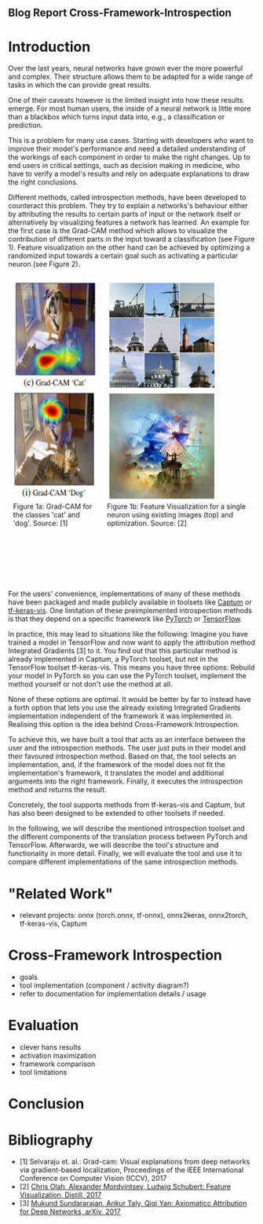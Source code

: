 Blog Report Cross-Framework-Introspection
---

# Introduction

Over the last years, neural networks have grown ever the more powerful and complex. Their structure allows them to be
adapted for a wide range of tasks in which the can provide great results.

One of their caveats however is the limited insight into how these results emerge. For most human users, the inside of a
neural network is little more than a blackbox which turns input data into, e.g., a classification or prediction.

This is a problem for many use cases. Starting with developers who want to improve their model's performance and need a
detailed understanding of the workings of each component in order to make the right changes. Up to end users in critical
settings, such as decision making in medicine, who have to verify a model's results and rely on adequate explanations to
draw the right conclusions.

Different methods, called introspection methods, have been developed to counteract this problem. They try to explain a
networks's behaviour either by attributing the results to certain parts of input or the network itself or alternatively
by visualizing features a network has learned. An example for the first case is the Grad-CAM method which allows to
visualize the contribution of different parts in the input toward a classification (see Figure 1). Feature visualization
on the other hand can be achieved by optimizing a randomized input towards a certain goal such as activating a
particular neuron (see Figure 2).


<div class="row" style="display: flex">
<div class="column" style="padding: 10px">
<img src="report_images/gradcam_example.png" alt="Grad-CAM for the classes 'cat' and 'dog'" height=74%/>
<div text-align=center class="caption">Figure 1a: Grad-CAM for the classes 'cat' and 'dog'. Source: [1]</div>
</div>
<div class="column" style="padding: 10px;">
<img src="report_images/feature_vis_example.png" alt="Feature Visualization for a single neuron using existing images (top) and optimization." height=74%/>
<div text-align=center class="caption">Figure 1b: Feature Visualization for a single neuron using existing images (top) and optimization. Source: [2]</div>
</div>
</div>

For the users' convenience, implementations of many of these methods have been packaged and made publicly available in
toolsets like [Captum](https://captum.ai/) or [tf-keras-vis](https://github.com/keisen/tf-keras-vis). One limitation of
these preimplemented introspection methods is that they depend on a specific framework
like [PyTorch](https://pytorch.org/) or [TensorFlow](https://www.tensorflow.org/).

In practice, this may lead to situations like the following:
Imagine you have trained a model in TensorFlow and now want to apply the attribution method Integrated Gradients [3] to
it. You find out that this particular method is already implemented in Captum, a PyTorch toolset, but not in the
TensorFlow toolset tf-keras-vis. This means you have three options: Rebuild your model in PyTorch so you can use the
PyTorch toolset, implement the method yourself or not don't use the method at all.

None of these options are optimal. It would be better by far to instead have a forth option that lets you use the
already existing Integrated Gradients implementation independent of the framework it was implemented in. Realising this
option is the idea behind Cross-Framework Introspection.

To achieve this, we have built a tool that acts as an interface between the user and the introspection methods. The user
just puts in their model and their favoured introspection method. Based on that, the tool selects an implementation,
and, if the framework of the model does not fit the implementation's framework, it translates the model and additional
arguments into the right framework. Finally, it executes the introspection method and returns the result.

Concretely, the tool supports methods from tf-keras-vis and Captum, but has also been designed to be extended to other
toolsets if needed.

In the following, we will describe the mentioned introspection toolset and the different components of the translation
process between PyTorch and TensorFlow. Afterwards, we will describe the tool's structure and functionality in more
detail. Finally, we will evaluate the tool and use it to compare different implementations of the same introspection
methods.

# "Related Work"

- relevant projects: onnx (torch.onnx, tf-onnx), onnx2keras, onnx2torch, tf-keras-vis, Captum

# Cross-Framework Introspection

- goals
- tool implementation (component / activity diagram?)
- refer to documentation for implementation details / usage

# Evaluation

- clever hans results
- activation maximization
- framework comparison
- tool limitations

# Conclusion

# Bibliography

- [1] Selvaraju et. al.: Grad-cam: Visual explanations from deep networks via gradient-based localization, Proceedings
  of the IEEE International Conference on Computer Vision (ICCV), 2017
- [2] [Chris Olah, Alexander Mordvintsev, Ludwig Schubert: Feature Visualization, Distill, 2017](https://distill.pub/2017/feature-visualization/)
- [3] [Mukund Sundararajan, Ankur Taly, Qiqi Yan: Axiomaticc Attribution for Deep Networks, arXiv, 2017](https://arxiv.org/abs/1703.01365)